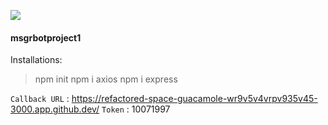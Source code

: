 ![](https://nodejs.org/static/logos/nodejsDark.svg)
#### msgrbotproject1
Installations:
> npm init
> npm i axios
> npm i express

`Callback URL` : <https://refactored-space-guacamole-wr9v5v4vrpv935v45-3000.app.github.dev/>
`Token` : 10071997
